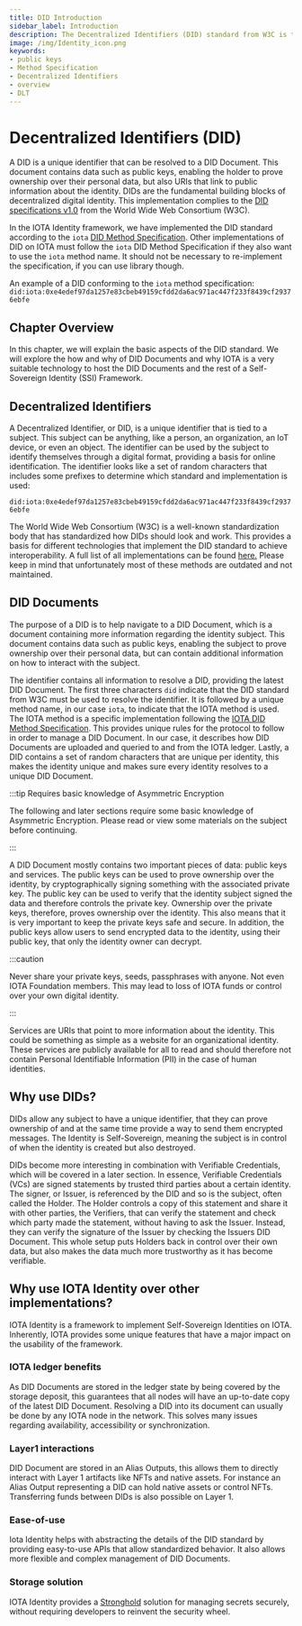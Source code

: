 ```yaml
---
title: DID Introduction
sidebar_label: Introduction
description: The Decentralized Identifiers (DID) standard from W3C is the fundamental standard that supports the concept of a decentralized digital identity. Explore the basic aspects of the DID standard.
image: /img/Identity_icon.png
keywords:
- public keys
- Method Specification
- Decentralized Identifiers
- overview
- DLT
---
```


# Decentralized Identifiers (DID)

A DID is a unique identifier that can be resolved to a DID Document. This document contains data such as public keys, enabling the holder to prove ownership over their personal data, but also URIs that link to public information about the identity. DIDs are the fundamental building blocks of decentralized digital identity. 
This implementation complies to the [DID specifications v1.0](https://www.w3.org/TR/did-core//) from the World Wide Web Consortium (W3C).

In the IOTA Identity framework, we have implemented the DID standard according to the `iota` [DID Method Specification](../../specs/did/iota_did_method_spec.md). Other implementations of DID on IOTA must follow the `iota` DID Method Specification if they also want to use the `iota` method name. It should not be necessary to re-implement the specification, if you can use library though.

An example of a DID conforming to the `iota` method specification:
`did:iota:0xe4edef97da1257e83cbeb49159cfdd2da6ac971ac447f233f8439cf29376ebfe`

## Chapter Overview

In this chapter, we will explain the basic aspects of the DID standard. We will explore the how and why of DID Documents and why IOTA is a very suitable technology to host the DID Documents and the rest of a Self-Sovereign Identity (SSI) Framework.

## Decentralized Identifiers

A Decentralized Identifier, or DID, is a unique identifier that is tied to a subject. This subject can be anything, like a person, an organization, an IoT device, or even an object. The identifier can be used by the subject to identify themselves through a digital format, providing a basis for online identification. The identifier looks like a set of random characters that includes some prefixes to determine which standard and implementation is used:

`did:iota:0xe4edef97da1257e83cbeb49159cfdd2da6ac971ac447f233f8439cf29376ebfe`

The World Wide Web Consortium (W3C) is a well-known standardization body that has standardized how DIDs should look and work. This provides a basis for different technologies that implement the DID standard to achieve interoperability. A full list of all implementations can be found [here.](https://www.w3.org/TR/did-spec-registries/#did-methods) Please keep in mind that unfortunately most of these methods are outdated and not maintained.

## DID Documents

The purpose of a DID is to help navigate to a DID Document, which is a document containing more information regarding the identity subject. This document contains data such as public keys, enabling the subject to prove ownership over their personal data, but can contain additional information on how to interact with the subject.

The identifier contains all information to resolve a DID, providing the latest DID Document. The first three characters `did` indicate that the DID standard from W3C must be used to resolve the identifier. It is followed by a unique method name, in our case `iota`, to indicate that the IOTA method is used. The IOTA method is a specific implementation following the [IOTA DID Method Specification](../../specs/did/iota_did_method_spec.md). This provides unique rules for the protocol to follow in order to manage a DID Document. In our case, it describes how DID Documents are uploaded and queried to and from the IOTA ledger. Lastly, a DID contains a set of random characters that are unique per identity, this makes the identity unique and makes sure every identity resolves to a unique DID Document.

:::tip Requires basic knowledge of Asymmetric Encryption

The following and later sections require some basic knowledge of Asymmetric Encryption. Please read or view some materials on the subject before continuing.

:::

A DID Document mostly contains two important pieces of data: public keys and services. The public keys can be used to prove ownership over the identity, by cryptographically signing something with the associated private key. The public key can be used to verify that the identity subject signed the data and therefore controls the private key. Ownership over the private keys, therefore, proves ownership over the identity. This also means that it is very important to keep the private keys safe and secure. In addition, the public keys allow users to send encrypted data to the identity, using their public key, that only the identity owner can decrypt.

:::caution

Never share your private keys, seeds, passphrases with anyone. Not even IOTA Foundation members. This may lead to loss of IOTA funds or control over your own digital identity.

:::

Services are URIs that point to more information about the identity. This could be something as simple as a website for an organizational identity. These services are publicly available for all to read and should therefore not contain Personal Identifiable Information (PII) in the case of human identities.

## Why use DIDs?

DIDs allow any subject to have a unique identifier, that they can prove ownership of and at the same time provide a way to send them encrypted messages. The Identity is Self-Sovereign, meaning the subject is in control of when the identity is created but also destroyed.

DIDs become more interesting in combination with Verifiable Credentials, which will be covered in a later section. In essence, Verifiable Credentials (VCs) are signed statements by trusted third parties about a certain identity. The signer, or Issuer, is referenced by the DID and so is the subject, often called the Holder. The Holder controls a copy of this statement and share it with other parties, the Verifiers, that can verify the statement and check which party made the statement, without having to ask the Issuer. Instead, they can verify the signature of the Issuer by checking the Issuers DID Document. This whole setup puts Holders back in control over their own data, but also makes the data much more trustworthy as it has become verifiable.

## Why use IOTA Identity over other implementations?

IOTA Identity is a framework to implement Self-Sovereign Identities on IOTA. Inherently, IOTA provides some unique features that have a major impact on the usability of the framework.

### IOTA ledger benefits

As DID Documents are stored in the ledger state by being covered by the storage deposit, this guarantees that all nodes will have an up-to-date copy of the latest DID Document. Resolving a DID into its document can usually be done by any IOTA node in the network. This solves many issues regarding availability, accessibility or synchronization.

### Layer1 interactions

DID Document are stored in an Alias Outputs, this allows them to directly interact with Layer 1 artifacts like NFTs and native assets. For instance an Alias Output representing a DID can hold native assets or control NFTs. Transferring funds between DIDs is also possible on Layer 1.


### Ease-of-use

Iota Identity helps with abstracting the details of the DID standard by providing easy-to-use APIs that allow standardized behavior. It also allows more flexible and complex management of DID Documents.

### Storage solution

IOTA Identity provides a [Stronghold](https://wiki.iota.org/stronghold.rs/welcome/ "Stronghold is an open-source software library that was originally built to protect IOTA Seeds, but can be used to protect any digital secret.") solution for managing secrets securely, without requiring developers to reinvent the security wheel.
